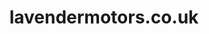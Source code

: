---
title: "lavendermotors.co.uk"
url: /haywards-heath/lavendermotors-co-uk/
shop: Autowerkstatt
---